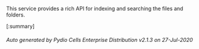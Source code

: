 






This service provides a rich API for indexing and searching the files and folders.

[:summary]

###### Auto generated by Pydio Cells Enterprise Distribution v2.1.3 on 27-Jul-2020
